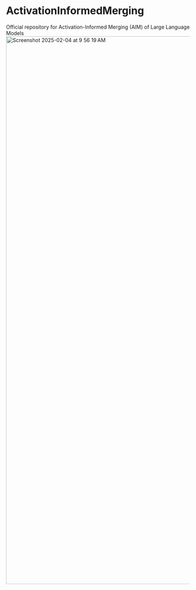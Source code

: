 # ActivationInformedMerging
Official repository for Activation-Informed Merging (AIM) of Large Language Models
<img width="1499" alt="Screenshot 2025-02-04 at 9 56 19 AM" src="https://github.com/user-attachments/assets/5b328cf0-797d-4aa4-9a98-1224cc4a971a" />
